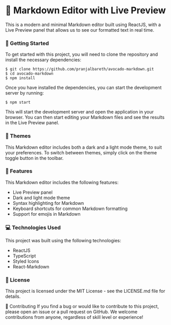 # 📝 Markdown Editor with Live Preview
This is a modern and minimal Markdown editor built using ReactJS, with a Live Preview panel that allows us to see our formatted text in real time. 

### 🚀 Getting Started
To get started with this project, you will need to clone the repository and install the necessary dependencies:

```
$ git clone https://github.com/pranjalbareth/avocado-markdown.git
$ cd avocado-markdown
$ npm install
```

Once you have installed the dependencies, you can start the development server by running:
```
$ npm start
```
This will start the development server and open the application in your browser. You can then start editing your Markdown files and see the results in the Live Preview panel.


### 🎨 Themes
This Markdown editor includes both a dark and a light mode theme, to suit your preferences. To switch between themes, simply click on the theme toggle button in the toolbar.

### 📜 Features
This Markdown editor includes the following features:

- Live Preview panel
- Dark and light mode theme
- Syntax highlighting for Markdown
- Keyboard shortcuts for common Markdown formatting
- Support for emojis in Markdown

### 💻 Technologies Used
This project was built using the following technologies:

- ReactJS
- TypeScript
- Styled Icons
- React-Markdown

### 📄 License
This project is licensed under the MIT License - see the LICENSE.md file for details.

🙌 Contributing
If you find a bug or would like to contribute to this project, please open an issue or a pull request on GitHub. We welcome contributions from anyone, regardless of skill level or experience!

